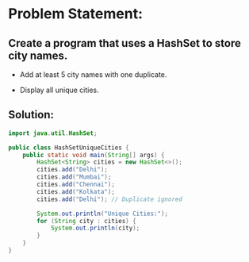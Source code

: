 # Problem Statement:
## Create a program that uses a HashSet to store city names.

- Add at least 5 city names with one duplicate.

- Display all unique cities.

## Solution:
```java
import java.util.HashSet;

public class HashSetUniqueCities {
    public static void main(String[] args) {
        HashSet<String> cities = new HashSet<>();
        cities.add("Delhi");
        cities.add("Mumbai");
        cities.add("Chennai");
        cities.add("Kolkata");
        cities.add("Delhi"); // Duplicate ignored

        System.out.println("Unique Cities:");
        for (String city : cities) {
            System.out.println(city);
        }
    }
}
```
